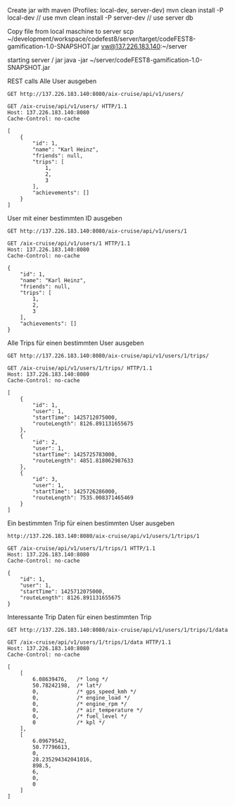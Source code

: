 

Create jar with maven (Profiles: local-dev, server-dev)
mvn clean install -P local-dev // use
mvn clean install -P server-dev // use server db

Copy file from local maschine to server
scp ~/development/workspace/codefest8/server/target/codeFEST8-gamification-1.0-SNAPSHOT.jar vw@137.226.183.140:~/server

starting server / jar
java -jar ~/server/codeFEST8-gamification-1.0-SNAPSHOT.jar



REST calls
Alle User ausgeben
```
GET http://137.226.183.140:8080/aix-cruise/api/v1/users/

GET /aix-cruise/api/v1/users/ HTTP/1.1
Host: 137.226.183.140:8080
Cache-Control: no-cache

[
    {
        "id": 1,
        "name": "Karl Heinz",
        "friends": null,
        "trips": [
            1,
            2,
            3
        ],
        "achievements": []
    }
]
```

User mit einer bestimmten ID ausgeben
```
GET http://137.226.183.140:8080/aix-cruise/api/v1/users/1

GET /aix-cruise/api/v1/users/1 HTTP/1.1
Host: 137.226.183.140:8080
Cache-Control: no-cache

{
    "id": 1,
    "name": "Karl Heinz",
    "friends": null,
    "trips": [
        1,
        2,
        3
    ],
    "achievements": []
}

```

Alle Trips für einen bestimmten User ausgeben
```
GET http://137.226.183.140:8080/aix-cruise/api/v1/users/1/trips/

GET /aix-cruise/api/v1/users/1/trips/ HTTP/1.1
Host: 137.226.183.140:8080
Cache-Control: no-cache

[
    {
        "id": 1,
        "user": 1,
        "startTime": 1425712075000,
        "routeLength": 8126.891131655675
    },
    {
        "id": 2,
        "user": 1,
        "startTime": 1425725783000,
        "routeLength": 4851.818062987633
    },
    {
        "id": 3,
        "user": 1,
        "startTime": 1425726286000,
        "routeLength": 7535.008371465469
    }
]
```

Ein bestimmten Trip für einen bestimmten User ausgeben
```
http://137.226.183.140:8080/aix-cruise/api/v1/users/1/trips/1

GET /aix-cruise/api/v1/users/1/trips/1 HTTP/1.1
Host: 137.226.183.140:8080
Cache-Control: no-cache

{
    "id": 1,
    "user": 1,
    "startTime": 1425712075000,
    "routeLength": 8126.891131655675
}
```

Interessante Trip Daten für einen bestimmten Trip
```
GET http://137.226.183.140:8080/aix-cruise/api/v1/users/1/trips/1/data

GET /aix-cruise/api/v1/users/1/trips/1/data HTTP/1.1
Host: 137.226.183.140:8080
Cache-Control: no-cache

[
    [
        6.08639476,   /* long */
        50.78242198,  /* lat*/
        0,            /* gps_speed_kmh */
        0,            /* engine_load */
        0,            /* engine_rpm */
        0,            /* air_temperature */
        0,            /* fuel_level */
        0             /* kpl */
    ],
    [
        6.09679542,
        50.77796613,
        0,
        28.235294342041016,
        898.5,
        6,
        0,
        0
    ]
]
```
